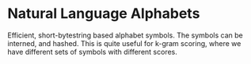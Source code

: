 Natural Language Alphabets
==========================

Efficient, short-bytestring based alphabet symbols. The symbols can be
interned, and hashed. This is quite useful for k-gram scoring, where we have
different sets of symbols with different scores.

